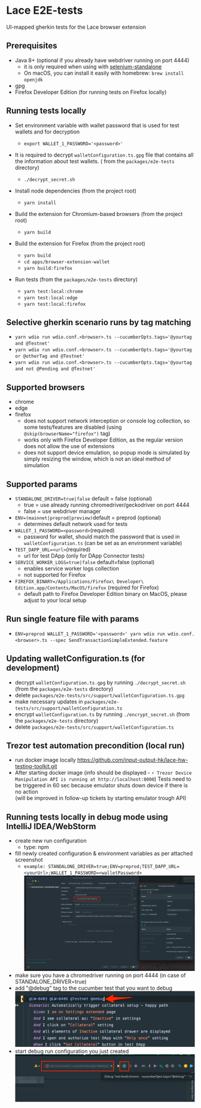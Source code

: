 # Lace E2E-tests

UI-mapped gherkin tests for the Lace browser extension

## Prerequisites

- Java 8+ (optional if you already have webdriver running on port 4444)
  - it is only required when using
    with [selenium-standalone](https://github.com/webdriverio/selenium-standalone/blob/main/docs/java-versions.md)
  - On macOS, you can install it easily with homebrew: `brew install openjdk`
- gpg
- Firefox Developer Edition (for running tests on Firefox locally)

## Running tests locally

- Set environment variable with wallet password that is used for test wallets and for decryption

  - `export WALLET_1_PASSWORD='<password>'`

- It is required to decrypt `walletConfiguration.ts.gpg` file that contains all the information about test wallets. (
  from the `packages/e2e-tests` directory)

  - `./decrypt_secret.sh`

- Install node dependencies (from the project root)

  - `yarn install`

- Build the extension for Chromium-based browsers (from the project root)

  - `yarn build`

- Build the extension for Firefox (from the project root)

  - `yarn build`
  - `cd apps/browser-extension-wallet`
  - `yarn build:firefox`

- Run tests (from the `packages/e2e-tests` directory)
  - `yarn test:local:chrome`
  - `yarn test:local:edge`
  - `yarn test:local:firefox`

## Selective gherkin scenario runs by tag matching

- `yarn wdio run wdio.conf.<browser>.ts --cucumberOpts.tags='@yourtag and @Testnet'`
- `yarn wdio run wdio.conf.<browser>.ts --cucumberOpts.tags='@yourtag or @otherTag and @Testnet'`
- `yarn wdio run wdio.conf.<browser>.ts --cucumberOpts.tags='@yourtag and not @Pending and @Testnet'`

## Supported browsers

- chrome
- edge
- firefox
  - does not support network interception or console log collection, so some tests/features are disabled (using `@skip(browserName="firefox")` tag)
  - works only with Firefox Developer Edition, as the regular version does not allow the use of extensions
  - does not support device emulation, so popup mode is simulated by simply resizing the window, which is not an ideal method of simulation

## Supported params

- `STANDALONE_DRIVER=true|false` default = false (optional)
  - true = use already running chromedriver/geckodriver on port 4444
  - false = use webdriver manager
- `ENV=(mainnet|preprod|preview)`default = preprod (optional)
  - determines default network used for tests
- `WALLET_1_PASSWORD=<password>`(required)
  - password for wallet, should match the password that is used in `walletConfiguration.ts` (can be set as an
    environment variable)
- `TEST_DAPP_URL=<url>`(required)
  - url for test DApp (only for DApp Connector tests)
- `SERVICE_WORKER_LOGS=true|false` default=false (optional)
  - enables service worker logs collection
  - not supported for Firefox
- `FIREFOX_BINARY=/Applications/Firefox\ Developer\ Edition.app/Contents/MacOS/firefox` (required for Firefox)
  - default path to Firefox Developer Edition binary on MacOS, please adjust to your local setup

## Run single feature file with params

- `ENV=preprod WALLET_1_PASSWORD='<password>' yarn wdio run wdio.conf.<browser>.ts --spec SendTransactionSimpleExtended.feature`

## Updating walletConfiguration.ts (for development)

- decrypt `walletConfiguration.ts.gpg` by running `./decrypt_secret.sh` (from the `packages/e2e-tests` directory)
- delete `packages/e2e-tests/src/support/walletConfiguration.ts.gpg`
- make necessary updates in `packages/e2e-tests/src/support/walletConfiguration.ts`
- encrypt `walletConfiguration.ts` by running `./encrypt_secret.sh` (from the `packages/e2e-tests` directory)
- delete `packages/e2e-tests/src/support/walletConfiguration.ts`

## Trezor test automation precondition (local run)

- run docker image locally <https://github.com/input-output-hk/lace-hw-testing-toolkit.git>
- After starting docker image (info should be displayed - `⚡️ Trezor Device Manipulation API is running at http://localhost:8000`)
  Tests need to be triggered in 60 sec because emulator shuts down device if there is no action  
  (will be improved in follow-up tickets by starting emulator trough API)

## Running tests locally in debug mode using IntelliJ IDEA/WebStorm

- create new run configuration
  - type: npm
- fill newly created configuration & environment variables as per attached screenshot
  - `example: STANDALONE_DRIVER=true;ENV=preprod;TEST_DAPP_URL=<yourUrl>;WALLET_1_PASSWORD=<walletPassword>`\
  ![debug1.png](src/images/readme/debug1.png)
- make sure you have a chromedriver running on port 4444 (in case of STANDALONE_DRIVER=true)
- add "@debug" tag to the cucumber test that you want to debug\
![debug3.png](src/images/readme/debug3.png)
- start debug run configuration you just created\
![debug2.png](src/images/readme/debug2.png)
